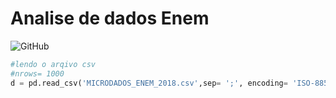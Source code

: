 # Analise de dados Enem
![GitHub](https://img.shields.io/github/license/EryckNoronha/dados-enem)

```python
#lendo o arqivo csv
#nrows= 1000 
d = pd.read_csv('MICRODADOS_ENEM_2018.csv',sep= ';', encoding= 'ISO-8859-1', nrows= 10000)
```
